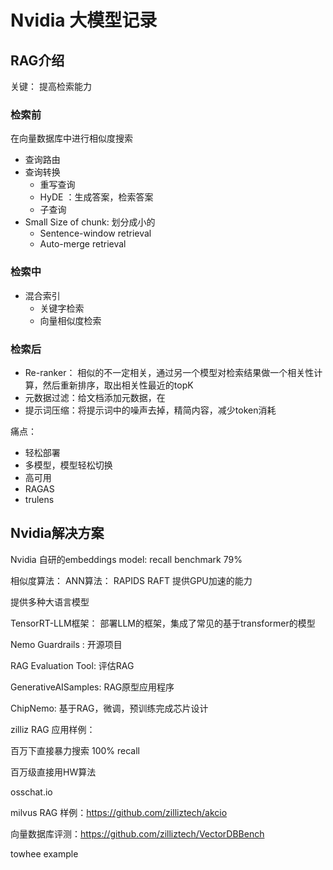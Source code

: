 # Nvidia 大模型记录

## RAG介绍

关键： 提高检索能力



### 检索前

在向量数据库中进行相似度搜索

- 查询路由
- 查询转换
  - 重写查询
  - HyDE ：生成答案，检索答案
  - 子查询
- Small  Size  of chunk: 划分成小的
  - Sentence-window retrieval
  - Auto-merge retrieval

### 检索中

- 混合索引
  - 关键字检索
  - 向量相似度检索

### 检索后

- Re-ranker： 相似的不一定相关，通过另一个模型对检索结果做一个相关性计算，然后重新排序，取出相关性最近的topK
- 元数据过滤：给文档添加元数据，在
- 提示词压缩：将提示词中的噪声去掉，精简内容，减少token消耗 







痛点：

- 轻松部署
- 多模型，模型轻松切换
- 高可用
- RAGAS
- trulens





## Nvidia解决方案

Nvidia 自研的embeddings model: recall benchmark 79%

相似度算法： ANN算法：  RAPIDS RAFT 提供GPU加速的能力

提供多种大语言模型

TensorRT-LLM框架： 部署LLM的框架，集成了常见的基于transformer的模型

Nemo Guardrails  : 开源项目

RAG Evaluation Tool: 评估RAG

GenerativeAISamples: RAG原型应用程序

ChipNemo: 基于RAG，微调，预训练完成芯片设计



zilliz RAG 应用样例：

百万下直接暴力搜索 100% recall

百万级直接用HW算法





osschat.io

milvus RAG 样例：https://github.com/zilliztech/akcio





向量数据库评测：https://github.com/zilliztech/VectorDBBench



towhee example

